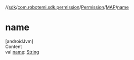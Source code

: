 //[sdk](../../../../index.md)/[com.robotemi.sdk.permission](../../index.md)/[Permission](../index.md)/[MAP](index.md)/[name](name.md)



# name  
[androidJvm]  
Content  
val [name](name.md): [String](https://kotlinlang.org/api/latest/jvm/stdlib/kotlin/-string/index.html)  



